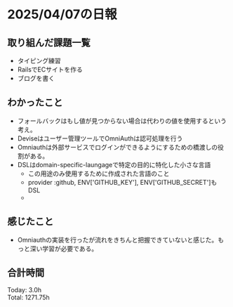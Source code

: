 # 2025/04/07の日報
## 取り組んだ課題一覧
* タイピング練習
*  RailsでECサイトを作る
*  ブログを書く
## わかったこと
* フォールバックはもし値が見つからない場合は代わりの値を使用するという考え。
* Deviseはユーザー管理ツールでOmniAuthは認可処理を行う
* Omniauthは外部サービスでログインができるようにするための橋渡しの役割がある。
* DSLはdomain-specific-laungageで特定の目的に特化した小さな言語
  *  この用途のみ使用するために作成された言語のこと
  *  provider :github, ENV['GITHUB_KEY'], ENV['GITHUB_SECRET']もDSL
  *   
## 感じたこと
* Omniauthの実装を行ったが流れをきちんと把握できていないと感じた。もっと深い学習が必要である。
##  合計時間 
Today: 3.0h<br>
Total: 1271.75h
